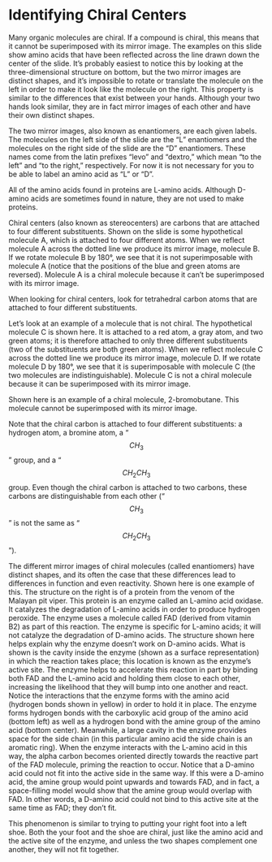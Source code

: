 # Identifying Chiral Centers

Many organic molecules are chiral. If a compound is chiral, this means that it cannot be superimposed with its mirror image. The examples on this slide show amino acids that have been reflected across the line drawn down the center of the slide. It’s probably easiest to notice this by looking at the three-dimensional structure on bottom, but the two mirror images are distinct shapes, and it’s impossible to rotate or translate the molecule on the left in order to make it look like the molecule on the right. This property is similar to the differences that exist between your hands. Although your two hands look similar, they are in fact mirror images of each other and have their own distinct shapes. 

The two mirror images, also known as enantiomers, are each given labels. The molecules on the left side of the slide are the “L” enantiomers and the molecules on the right side of the slide are the “D” enantiomers. These names come from the latin prefixes “levo” and “dextro,” which mean “to the left” and “to the right,” respectively. For now it is not necessary for you to be able to label an amino acid as “L” or “D”. 

All of the amino acids found in proteins are L-amino acids. Although D-amino acids are sometimes found in nature, they are not used to make proteins. 

Chiral centers (also known as stereocenters) are carbons that are attached to four different substituents. Shown on the slide is some hypothetical molecule A, which is attached to four different atoms. When we reflect molecule A across the dotted line we produce its mirror image, molecule B. If we rotate molecule B by 180°, we see that it is not superimposable with molecule A (notice that the positions of the blue and green atoms are reversed). Molecule A is a chiral molecule because it can’t be superimposed with its mirror image.

When looking for chiral centers, look for tetrahedral carbon atoms that are attached to four different substituents. 

Let’s look at an example of a molecule that is not chiral. The hypothetical molecule C is shown here. It is attached to a red atom, a gray atom, and two green atoms; it is therefore attached to only three different substituents (two of the substituents are both green atoms). When we reflect molecule C across the dotted line we produce its mirror image, molecule D. If we rotate molecule D by 180°, we see that it is superimposable with molecule C (the two molecules are indistinguishable). Molecule C is not a chiral molecule because it can be superimposed with its mirror image.

Shown here is an example of a chiral molecule, 2-bromobutane. This molecule cannot be superimposed with its mirror image. 

Note that the chiral carbon is attached to four different substituents: a hydrogen atom, a bromine atom, a “$$CH_3$$” group, and a “$$CH_2CH_3$$ group. Even though the chiral carbon is attached to two carbons, these carbons are distinguishable from each other (“$$CH_3$$” is not the same as “$$CH_2CH_3$$”). 

The different mirror images of chiral molecules (called enantiomers) have distinct shapes, and its often the case that these differences lead to differences in function and even reactivity. Shown here is one example of this. The structure on the right is of a protein from the venom of the Malayan pit viper. This protein is an enzyme called an L-amino acid oxidase. It catalyzes the degradation of L-amino acids in order to produce hydrogen peroxide. The enzyme uses a molecule called FAD (derived from vitamin B2) as part of this reaction. The enzyme is specific for L-amino acids; it will not catalyze the degradation of D-amino acids. The structure shown here helps explain why the enzyme doesn’t work on D-amino acids. What is shown is the cavity inside the enzyme (shown as a surface representation) in which the reaction takes place; this location is known as the enzyme’s active site. The enzyme helps to accelerate this reaction in part by binding both FAD and the L-amino acid and holding them close to each other, increasing the likelihood that they will bump into one another and react. Notice the interactions that the enzyme forms with the amino acid (hydrogen bonds shown in yellow) in order to hold it in place. The enzyme forms hydrogen bonds with the carboxylic acid group of the amino acid (bottom left) as well as a hydrogen bond with the amine group of the amino acid (bottom center). Meanwhile, a large cavity in the enzyme provides space for the side chain (in this particular amino acid the side chain is an aromatic ring). When the enzyme interacts with the L-amino acid in this way, the alpha carbon becomes oriented directly towards the reactive part of the FAD molecule, priming the reaction to occur. Notice that a D-amino acid could not fit into the active side in the same way. If this were a D-amino acid, the amine group would point upwards and towards FAD, and in fact, a space-filling model would show that the amine group would overlap with FAD. In other words, a D-amino acid could not bind to this active site at the same time as FAD; they don’t fit. 

This phenomenon is similar to trying to putting your right foot into a left shoe. Both the your foot and the shoe are chiral, just like the amino acid and the active site of the enzyme, and unless the two shapes complement one another, they will not fit together. 
